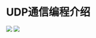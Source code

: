 # UDP通信编程介绍
![](https://static.meowrain.cn/i/2024/01/12/glhqzi-3.webp)
![](https://static.meowrain.cn/i/2024/01/12/gxr665-3.webp)